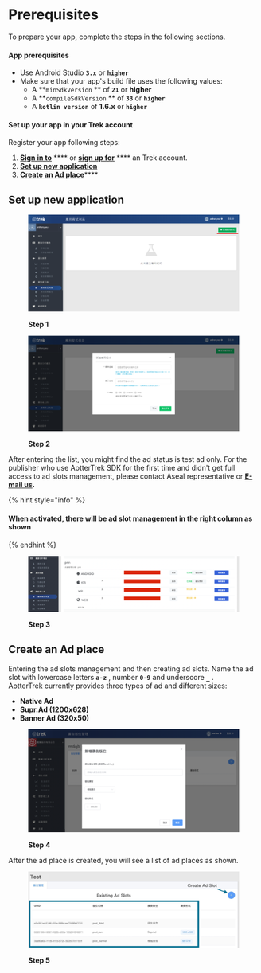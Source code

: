 # Prerequisites

To prepare your app, complete the steps in the following sections.

#### App prerequisites <a href="#app_prerequisites" id="app_prerequisites"></a>

* Use Android Studio **`3.x`** or **`higher`**
* Make sure that your app's build file uses the following values:
  * A **`minSdkVersion` ** of **`21`** or **higher**
  * A **`compileSdkVersion` ** of **`33`** or **`higher`**
  * A **`kotlin version`** of **1.6.x** or **`higher`**

#### Set up your app in your Trek account <a href="#set_up_your_app_in_your_admob_account" id="set_up_your_app_in_your_admob_account"></a>

Register your app  following steps:

1. [**Sign in to**](https://trek.aotter.net/) **** or [**sign up for**](https://trek.aotter.net/) **** an Trek account.
2. [**Set up new application**](prerequisites.md#set-up-new-application)
3. ​[**Create an Ad place**](prerequisites.md#create-an-ad-place)****

## **Set up new application**

<div>

<figure><img src="../../.gitbook/assets/step 1.png" alt=""><figcaption><p><strong>Step 1</strong></p></figcaption></figure>

 

<figure><img src="../../.gitbook/assets/step 2.png" alt=""><figcaption><p><strong>Step 2</strong></p></figcaption></figure>

</div>

After entering the list, you might find the ad status is test ad only. For the publisher who use AotterTrek SDK for the first time and didn't get full access to ad slots management, please contact Aseal representative or [**E-mail us**](https://aseal.in/contactus)**.**

{% hint style="info" %}
#### **When activated, there will be ad slot management in the right column as shown** <a href="#after-entering-the-list-you-will-find-that-when-the-advertisement-is-activated-there-will-be-slot-ma" id="after-entering-the-list-you-will-find-that-when-the-advertisement-is-activated-there-will-be-slot-ma"></a>
{% endhint %}

<figure><img src="../../.gitbook/assets/step 3.png" alt=""><figcaption><p><strong>Step 3</strong></p></figcaption></figure>

## **Create an Ad place**

Entering the ad slots management and then creating ad slots. Name the ad slot with lowercase letters **`a-z`** , number **`0-9`** and underscore **`_`** .\
AotterTrek currently provides three types of ad and different sizes:

* **Native Ad**
* **Supr.Ad (1200x628)**
* **Banner Ad (320x50)**

<figure><img src="../../.gitbook/assets/step 4.png" alt=""><figcaption><p><strong>Step 4</strong></p></figcaption></figure>

After the ad place is created, you will see a list of ad places as shown.

<figure><img src="../../.gitbook/assets/step 5.jpg" alt=""><figcaption><p><strong>Step 5</strong></p></figcaption></figure>
